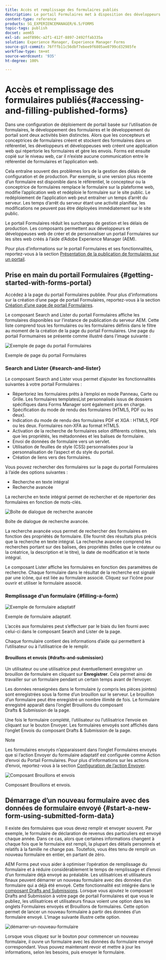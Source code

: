 ```yaml
---
title: Accès et remplissage des formulaires publiés
description: Le portail Formulaires met à disposition des développeurs et développeuses web des composants, qui permettent de créer et de personnaliser un portail Formulaires sur les sites web créés à l’aide d’Adobe Experience Manager (AEM).
content-type: reference
products: SG_EXPERIENCEMANAGER/6.5/FORMS
topic-tags: publish
docset: aem65
exl-id: aedf890c-a2f1-412f-8897-2492ffab335a
solution: Experience Manager, Experience Manager Forms
source-git-commit: 76fffb11c56dbf7ebee9f6805ae0799cd32985fe
workflow-type: tm+mt
source-wordcount: '935'
ht-degree: 100%

---
```


# Accès et remplissage des formulaires publiés{#accessing-and-filling-published-forms}

Dans une configuration de déploiement de portail basée sur l’utilisation de formulaires, le développement des formulaires et le développement du portail sont deux activités bien distinctes. Alors que les concepteurs et conceptrices de formulaires créent et stockent des formulaires dans un référentiel, les développeurs et développeuses web créent une application web qui répertorie les formulaires et gère les envois. Forms est ensuite copié sur le niveau web, car il n’existe aucune communication entre le référentiel de formulaires et l’application web.

Cela entraîne souvent des problèmes lors de la gestion des délais de configuration et de production. Par exemple, si une version plus récente d’un formulaire est disponible dans le référentiel, le concepteur ou la conceptrice de formulaires remplace le formulaire sur la plateforme web, modifie l’application web et redéploie le formulaire sur le site public. Le redéploiement de l’application web peut entraîner un temps d’arrêt du serveur. Les temps d’arrêt du serveur étant une activité planifiée, les modifications ne peuvent pas être déployées immédiatement sur le site public.

Le portail Formulaires réduit les surcharges de gestion et les délais de production. Les composants permettent aux développeurs et développeuses web de créer et de personnaliser un portail Formulaires sur les sites web créés à l’aide d’Adobe Experience Manager (AEM).

Pour plus d’informations sur le portail Formulaires et ses fonctionnalités, reportez-vous à la section [Présentation de la publication de formulaires sur un portail](/help/forms/using/introduction-publishing-forms.md).

## Prise en main du portail Formulaires {#getting-started-with-forms-portal}

Accédez à la page du portail Formulaires publiée. Pour plus d’informations sur la création d’une page de portail Formulaires, reportez-vous à la section [Création d’une page de portail Formulaires](../../forms/using/creating-form-portal-page.md).

Le composant Search and Lister du portail Formulaires affiche les formulaires disponibles sur l’instance de publication du serveur AEM. Cette liste comprend tous les formulaires ou les formulaires définis dans le filtre au moment de la création de la page du portail Formulaires. Une page du portail Formumaires se présente comme illustré dans l’image suivante :

![Exemple de page du portail Formulaires ](assets/forms-portal-page.png)

Exemple de page du portail Formulaires

### Search and Lister {#search-and-lister}

Le composant Search and Lister vous permet d’ajouter les fonctionnalités suivantes à votre portail Formulaires :

* Répertoriez les formulaires prêts à l’emploi en mode Panneau, Carte ou Grille. Les formulaires templatesList personnalisés issus de dossiers spécifiques dans Forms Manager sont également pris en charge.
* Spécification du mode de rendu des formulaires (HTML5, PDF ou les deux).
* Indication du mode de rendu des formulaires PDF et XGA : HTML5, PDF ou les deux. Formulaires non-XFA au format HTML5.
* Activation de la recherche de formulaires selon différents critères, tels que les propriétés, les métadonnées et les balises de formulaire.
* Envoi de données de formulaire vers un servlet.
* Utilisation de feuilles de style (CSS) personnalisées pour la personnalisation de l’aspect et du style du portail.
* Création de liens vers des formulaires.

Vous pouvez rechercher des formulaires sur la page du portail Formulaires à l’aide des options suivantes :

* Recherche en texte intégral
* Recherche avancée

La recherche en texte intégral permet de rechercher et de répertorier des formulaires en fonction de mots-clés.

![Boîte de dialogue de recherche avancée](assets/search-panel.png)

Boîte de dialogue de recherche avancée.

La recherche avancée vous permet de rechercher des formulaires en fonction des propriétés de formulaire. Elle fournit des résultats plus précis que la recherche en texte intégral. La recherche avancée comprend les recherches portant sur des balises, des propriétés (telles que le créateur ou la créatrice, la description et le titre), la date de modification et le texte intégral.

Le composant Lister affiche les formulaires en fonction des paramètres de recherche. Chaque formulaire dans le résultat de la recherche est signalé par une icône, qui est liée au formulaire associé. Cliquez sur l’icône pour ouvrir et utiliser le formulaire associé.

### Remplissage d’un formulaire {#filling-a-form}

![Exemple de formulaire adaptatif](assets/filling_a_form.png)

Exemple de formulaire adaptatif.

L’accès aux formulaires peut s’effectuer par le biais du lien fourni avec celui-ci dans le composant Search and Lister de la page.

Chaque formulaire contient des informations d’aide qui permettent à l’utilisateur ou à l’utilisatrice de le remplir.

#### Brouillons et envois {#drafts-and-submission}

Un utilisateur ou une utilisatrice peut éventuellement enregistrer un brouillon de formulaire en cliquant sur **Enregistrer**. Cela permet ainsi de travailler sur un formulaire pendant un certain temps avant de l’envoyer.

Les données renseignées dans le formulaire (y compris les pièces jointes) sont enregistrées sous la forme d’un brouillon sur le serveur. Le brouillon d’un formulaire peut être enregistré un nombre illimité de fois. Le formulaire enregistré apparaît dans l’onglet Brouillons du composant Drafts &amp; Submission de la page.

Une fois le formulaire complété, l’utilisateur ou l’utilisatrice l’envoie en cliquant sur le bouton Envoyer. Les formulaires envoyés sont affichés dans l’onglet Envois du composant Drafts &amp; Submission de la page.

>[!NOTE]
>
>Les formulaires envoyés n’apparaissent dans l’onglet Formulaires envoyés que si l’action Envoyer du formulaire adaptatif est configurée comme Action d’envoi du Portail Formulaires. Pour plus d’informations sur les actions d’envoi, reportez-vous à la section [Configuration de l’action Envoyer](../../forms/using/configuring-submit-actions.md).

![Composant Brouillons et envois](assets/draft-submission.png)

Composant Brouillons et envois.

## Démarrage d’un nouveau formulaire avec des données de formulaire envoyé {#start-a-new-form-using-submitted-form-data}

Il existe des formulaires que vous devez remplir et envoyer souvent. Par exemple, le formulaire de déclaration de revenus des particuliers est envoyé chaque année. Dans ce cas, alors que certaines informations changent à chaque fois que le formulaire est rempli, la plupart des détails personnels et relatifs à la famille ne change pas. Toutefois, vous êtes tenu de remplir un nouveau formulaire en entier, en partant de zéro.

AEM Forms peut vous aider à optimiser l’opération de remplissage du formulaire et à réduire considérablement le temps de remplissage et d’envoi d’un formulaire déjà envoyé au préalable. Les utilisatrices et utilisateurs finaux peuvent démarrer un nouveau formulaire avec des données d’un formulaire qui a déjà été envoyé. Cette fonctionnalité est intégrée dans le [composant Drafts and Submissions](../../forms/using/draft-submission-component.md). Lorsque vous ajoutez le composant Drafts and Submission à votre page de portail Formulaires et que vous le publiez, les utilisatrices et utilisateurs finaux voient une option dans les onglets Formulaires envoyés et Brouillons de formulaires. Cette option permet de lancer un nouveau formulaire à partir des données d’un formulaire envoyé. L’image suivante illustre cette option.

![démarrer-un-nouveau-formulaire](assets/start-a-new-form.png)

Lorsque vous cliquez sur le bouton pour commencer un nouveau formulaire, il ouvre un formulaire avec les données du formulaire envoyé correspondant. Vous pouvez maintenant revoir et mettre à jour les informations, selon les besoins, puis envoyer le formulaire.

